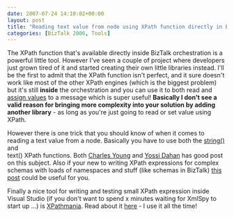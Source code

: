```yaml
---
date: 2007-07-24 14:10:02+00:00
layout: post
title: "Reading text value from node using XPath function directly in BizTalk orchestrations"
categories: [BizTalk 2006, Tools]
---
```


The XPath function that's available directly inside BizTalk orchestration is a powerful little tool. However I've seen a couple of project where developers just grown tired of it and started creating their own little libraries instead. I'll be the first to admit that the XPath function isn't perfect, and it sure doesn't work like most of the other XPath engines (which is the biggest problem) but it's still **inside** the orchestration and you can use it to both read and [assign values](http://msdn2.microsoft.com/en-us/library/ms963270.aspx) to a message which is super useful! **Basically I don't see a valid reason for bringing more complexity into your solution by adding another library** - as long as you're just going to read or set value using XPath. 

However there is one trick that you should know of when it comes to reading a text value from a node. Basically you have to use both the [string()](http://msdn2.microsoft.com/en-us/library/ms256180.aspx) and   
text() XPath functions. Both [Charles Young](http://geekswithblogs.net/cyoung/archive/2006/12/12/100981.aspx) and [Yossi Dahan](http://www.sabratech.co.uk/blogs/yossidahan/2006/09/returning-text-only-from-xpath-in.html) has good post on this subject. Also if your new to writing XPath expressions for complex schemas with loads of namespaces and stuff (like schemas in BizTalk) [this post](http://www.webhostingsearch.com/blogs/richard/nevermind-the-xml-namespaces-in-xpath-expressions/) could be useful for you.

Finally a nice tool for writing and testing small XPath expression inside Visual Studio (if you don't want to spend x minutes waiting for XmlSpy to start up ...) is [XPathmania](http://www.codeplex.com/MVPXML/Release/ProjectReleases.aspx?ReleaseId=4894). Read about it [here](http://donxml.com/allthingstechie/archive/2006/07/07/2792.aspx) - I use it all the time!
